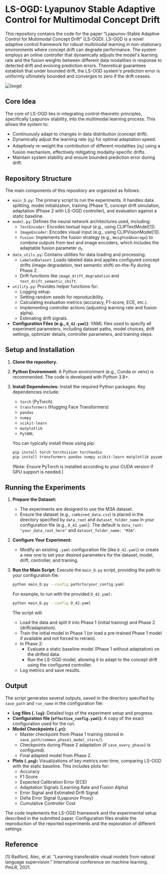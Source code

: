 # LS-OGD: Lyapunov Stable Adaptive Control for Multimodal Concept Drift

This repository contains the code for the paper "Lyapunov-Stable Adaptive Control for Multimodal Concept Drift" (LS-OGD). LS-OGD is a novel adaptive control framework for robust multimodal learning in non-stationary environments where concept drift can degrade performance. The system employs an online controller that dynamically adjusts the model's learning rate and the fusion weights between different data modalities in response to detected drift and evolving prediction errors. Theoretical guarantees establish that under bounded drift, the LS-OGD system's prediction error is uniformly ultimately bounded and converges to zero if the drift ceases.

![lsogd](https://github.com/user-attachments/assets/bbdb91d7-212e-49a6-892c-dfa6b4ea74b5)


## Core Idea

The core of LS-OGD lies in integrating control-theoretic principles, specifically Lyapunov stability, into the multimodal learning process. This allows the system to:
* Continuously adapt to changes in data distribution (concept drift).
* Dynamically adjust the learning rate ($\eta_t$) for optimal adaptation speed.
* Adaptively re-weight the contribution of different modalities ($\alpha_t$) using a fusion mechanism, effectively mitigating modality-specific drifts.
* Maintain system stability and ensure bounded prediction error during drift.

## Repository Structure

The main components of this repository are organized as follows:

* `main_D.py`: The primary script to run the experiments. It handles data splitting, model initialization, training (Phase 1), concept drift simulation, adaptation (Phase 2 with LS-OGD controller), and evaluation against a static baseline.
* `model.py`: Defines the neural network architectures used, including:
    * `TextEncoder`: Encodes textual input (e.g., using CLIPTextModel[1]).
    * `ImageEncoder`: Encodes visual input (e.g., using CLIPVisionModel[1]).
    * `Fusion`: Implements the fusion strategy (e.g., `WeightedAverage`) to combine outputs from text and image encoders, which includes the adaptable fusion parameter $\alpha_t$.
* `data_utils.py`: Contains utilities for data loading and processing.
    * `LabeledDataset`: Loads labeled data and applies configured concept drifts (image degradation, text semantic shift) on-the-fly during Phase 2.
    * Drift functions like `image_drift_degradation` and `text_drift_semantic_shift`.
* `utility.py`: Provides helper functions for:
    * Logging setup.
    * Setting random seeds for reproducibility.
    * Calculating evaluation metrics (accuracy, F1-score, ECE, etc.).
    * Implementing controller actions (adjusting learning rate and fusion alpha).
    * Estimating drift signals.
* **Configuration Files (e.g., `D_42.yaml`)**: YAML files used to specify all experiment parameters, including dataset paths, model choices, drift settings, optimizer details, controller parameters, and training steps.

## Setup and Installation

1.  **Clone the repository.**
2.  **Python Environment:** A Python environment (e.g., Conda or venv) is recommended. The code is developed with Python 3.8+.
3.  **Install Dependencies:** Install the required Python packages. Key dependencies include:
    * `torch` (PyTorch)
    * `transformers` (Hugging Face Transformers)
    * `pandas`
    * `numpy`
    * `scikit-learn`
    * `matplotlib`
    * `PyYAML`

    You can typically install these using pip:
    ```bash
    pip install torch torchvision torchaudio
    pip install transformers pandas numpy scikit-learn matplotlib pyyaml
    ```
    (Note: Ensure PyTorch is installed according to your CUDA version if GPU support is needed.)

## Running the Experiments

1.  **Prepare the Dataset:**
    * The experiments are designed to use the M3A dataset.
    * Ensure the dataset (e.g., `combined_data.csv`) is placed in the directory specified by `data_root` and `dataset_folder_name` in your configuration file (e.g., `D_42.yaml`). The default is `data_root: "your_data_root_here"` and `dataset_folder_name: "M3A"`.

2.  **Configure Your Experiment:**
    * Modify an existing `.yaml` configuration file (like `D_42.yaml`) or create a new one to set your desired parameters for the dataset, model, drift, controller, and training.

3.  **Run the Main Script:**
    Execute the `main_D.py` script, providing the path to your configuration file:
    ```bash
    python main_D.py --config path/to/your_config.yaml
    ```
    For example, to run with the provided `D_42.yaml`:
    ```bash
    python main_D.py --config D_42.yaml
    ```

    The script will:
    * Load the data and split it into Phase 1 (initial training) and Phase 2 (drift/adaptation).
    * Train the initial model in Phase 1 (or load a pre-trained Phase 1 model if available and not forced to retrain).
    * In Phase 2:
        * Evaluate a static baseline model (Phase 1 without adaptation) on the drifted data.
        * Run the LS-OGD model, allowing it to adapt to the concept drift using the configured controller.
    * Log metrics and save results.

## Output

The script generates several outputs, saved in the directory specified by `save_path` and `run_name` in the configuration file:

* **Log files (`.log`):** Detailed logs of the experiment setup and progress.
* **Configuration file (`effective_config.yaml`):** A copy of the exact configuration used for the run.
* **Model Checkpoints (`.pt`):**
    * Master checkpoint from Phase 1 training (stored in `save_path/common_phase1_model_store/`).
    * Checkpoints during Phase 2 adaptation (if `save_every_phase2` is configured).
    * Final adapted model from Phase 2.
* **Plots (`.png`):** Visualizations of key metrics over time, comparing LS-OGD with the static baseline. This includes plots for:
    * Accuracy
    * F1 Score
    * Expected Calibration Error (ECE)
    * Adaptation Signals (Learning Rate and Fusion Alpha)
    * Error Signal and Estimated Drift Signal
    * Delta Error Signal (Lyapunov Proxy)
    * Cumulative Controller Cost

The code implements the LS-OGD framework and the experimental setup described in the submitted paper. Configuration files enable the reproduction of the reported experiments and the exploration of different settings.

## Reference
[1] Radford, Alec, et al. "Learning transferable visual models from natural language supervision." International conference on machine learning. PmLR, 2021.

